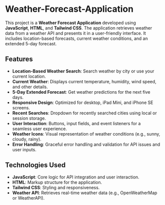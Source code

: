 # Weather-Forecast-Application
This project is a **Weather Forecast Application** developed using **JavaScript**, **HTML**, and **Tailwind CSS**. The application retrieves weather data from a weather API and presents it in a user-friendly interface. It includes location-based forecasts, current weather conditions, and an extended 5-day forecast.

## Features

- **Location-Based Weather Search**: Search weather by city or use your current location.
- **Current Weather**: Displays current temperature, humidity, wind speed, and other details.
- **5-Day Extended Forecast**: Get weather predictions for the next five days.
- **Responsive Design**: Optimized for desktop, iPad Mini, and iPhone SE screens.
- **Recent Searches**: Dropdown for recently searched cities using local or session storage.
- **User Interaction**: Buttons, input fields, and event listeners for a seamless user experience.
- **Weather Icons**: Visual representation of weather conditions (e.g., sunny, cloudy, rainy).
- **Error Handling**: Graceful error handling and validation for API issues and user inputs.

## Technologies Used

- **JavaScript**: Core logic for API integration and user interaction.
- **HTML**: Markup structure for the application.
- **Tailwind CSS**: Styling and responsiveness.
- **Weather API**: Retrieves real-time weather data (e.g., OpenWeatherMap or WeatherAPI).





